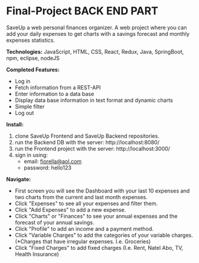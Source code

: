 # Final-Project BACK END PART

SaveUp a web personal finances organizer.
A web project where you can add your daily expenses to get charts with a savings forecast and monthly expenses statistics.

**Technologies:**
	JavaScript, HTML, CSS, React, Redux, Java, SpringBoot, npm, eclipse, nodeJS

**Completed Features:**
  - Log in
  - Fetch information from a REST-API
  - Enter information to a data base
  - Display data base information in text format and dynamic charts
  - Simple filter
  - Log out

**Install:**
1) clone SaveUp Frontend and SaveUp Backend repositories.
2) run the Backend DB with the server: http://localhost:8080/
3) run the Frontend project with the server: http://localhost:3000/
4) sign in using:
    - email: fiorella@aol.com
    - password: hello123
	

**Navigate:**
  - First screen you will see the Dashboard with your last 10 expenses and two charts from the current and last month expenses.
  - Click "Expenses" to see all your expenses and filter them.
  - Click "Add Expenses" to add a new expense.
  - Click "Charts" or "Finances" to see your annual expenses and the forecast of your annual savings.
  - Click "Profile" to add an income and a payment method.
  - Click "Variable Charges" to add the categories of your variable charges. (*Charges that have irregular expenses. I.e. Groceries)
  - Click "Fixed Charges" to add fixed charges (I.e. Rent, Natel Abo, TV, Health Insurance)

